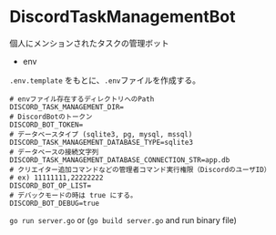 # DiscordTaskManagementBot

個人にメンションされたタスクの管理ボット

- env

`.env.template` をもとに、`.env`ファイルを作成する。

```
# envファイル存在するディレクトリへのPath
DISCORD_TASK_MANAGEMENT_DIR=
# DiscordBotのトークン
DISCORD_BOT_TOKEN=
# データベースタイプ (sqlite3, pg, mysql, mssql)
DISCORD_TASK_MANAGEMENT_DATABASE_TYPE=sqlite3
# データベースの接続文字列
DISCORD_TASK_MANAGEMENT_DATABASE_CONNECTION_STR=app.db
# クリエイター追加コマンドなどの管理者コマンド実行権限（DiscordのユーザID）
# ex) 11111111,22222222
DISCORD_BOT_OP_LIST=
# デバックモードの時は true にする。
DISCORD_BOT_DEBUG=true
```

`go run server.go` or (`go build server.go` and run binary file)